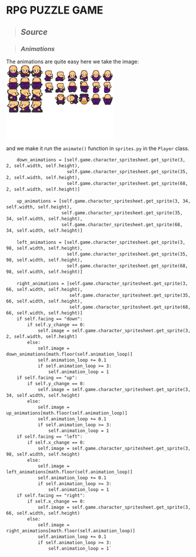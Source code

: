 
# RPG PUZZLE GAME

>## *Source*

>### *Animations*

The animations are quite easy here we take the image:
<img src="img/character.png">

and we make it run the ` animate() ` function in `sprites.py` in the `Player` class. 

        down_animations = [self.game.character_spritesheet.get_sprite(3, 2, self.width, self.height),
                           self.game.character_spritesheet.get_sprite(35, 2, self.width, self.height),
                           self.game.character_spritesheet.get_sprite(68, 2, self.width, self.height)]

        up_animations = [self.game.character_spritesheet.get_sprite(3, 34, self.width, self.height),
                         self.game.character_spritesheet.get_sprite(35, 34, self.width, self.height),
                         self.game.character_spritesheet.get_sprite(68, 34, self.width, self.height)]

        left_animations = [self.game.character_spritesheet.get_sprite(3, 98, self.width, self.height),
                           self.game.character_spritesheet.get_sprite(35, 98, self.width, self.height),
                           self.game.character_spritesheet.get_sprite(68, 98, self.width, self.height)]

        right_animations = [self.game.character_spritesheet.get_sprite(3, 66, self.width, self.height),
                            self.game.character_spritesheet.get_sprite(35, 66, self.width, self.height),
                            self.game.character_spritesheet.get_sprite(68, 66, self.width, self.height)]
        if self.facing == "down":
            if self.y_change == 0:
                self.image = self.game.character_spritesheet.get_sprite(3, 2, self.width, self.height)
            else:
                self.image = down_animations[math.floor(self.animation_loop)]
                self.animation_loop += 0.1
                if self.animation_loop >= 3:
                    self.animation_loop = 1
        if self.facing == "up":
            if self.y_change == 0:
                self.image = self.game.character_spritesheet.get_sprite(3, 34, self.width, self.height)
            else:
                self.image = up_animations[math.floor(self.animation_loop)]
                self.animation_loop += 0.1
                if self.animation_loop >= 3:
                    self.animation_loop = 1
        if self.facing == "left":
            if self.x_change == 0:
                self.image = self.game.character_spritesheet.get_sprite(3, 98, self.width, self.height)
            else:
                self.image = left_animations[math.floor(self.animation_loop)]
                self.animation_loop += 0.1
                if self.animation_loop >= 3:
                    self.animation_loop = 1
        if self.facing == "right":
            if self.x_change == 0:
                self.image = self.game.character_spritesheet.get_sprite(3, 66, self.width, self.height)
            else:
                self.image = right_animations[math.floor(self.animation_loop)]
                self.animation_loop += 0.1
                if self.animation_loop >= 3:
                    self.animation_loop = 1`
